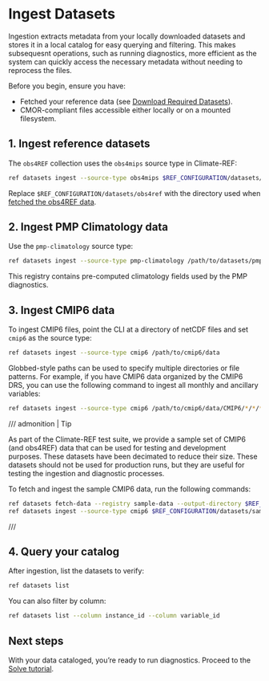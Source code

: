 # Ingest Datasets

Ingestion extracts metadata from your locally downloaded datasets and stores it in a local catalog for easy querying and filtering.
This makes subsequesnt operations, such as running diagnostics, more efficient as the system can quickly access the necessary metadata without needing to reprocess the files.

Before you begin, ensure you have:

- Fetched your reference data (see [Download Required Datasets](02-download-datasets.md)).
- CMOR-compliant files accessible either locally or on a mounted filesystem.

## 1. Ingest reference datasets

The `obs4REF` collection uses the `obs4mips` source type in Climate-REF:

```bash
ref datasets ingest --source-type obs4mips $REF_CONFIGURATION/datasets/obs4ref
```

Replace `$REF_CONFIGURATION/datasets/obs4ref` with the directory used when [fetched the obs4REF data](02-download-datasets.md#fetch-obs4ref-datasets).

## 2. Ingest PMP Climatology data

Use the `pmp-climatology` source type:

```bash
ref datasets ingest --source-type pmp-climatology /path/to/datasets/pmp-climatology
```

This registry contains pre-computed climatology fields used by the PMP diagnostics.

## 3. Ingest CMIP6 data

To ingest CMIP6 files, point the CLI at a directory of netCDF files and set `cmip6` as the source type:

```bash
ref datasets ingest --source-type cmip6 /path/to/cmip6/data
```


Globbed-style paths can be used to specify multiple directories or file patterns.
For example, if you have CMIP6 data organized by the CMIP6 DRS,
you can use the following command to ingest all monthly and ancillary variables:

```bash
ref datasets ingest --source-type cmip6 /path/to/cmip6/data/CMIP6/*/*/*/*/*/*mon /path/to/cmip6/data/CMIP6/*/*/*/*/*/*fx --n-jobs 64
```

/// admonition | Tip

As part of the Climate-REF test suite,
we provide a sample set of CMIP6 (and obs4REF) data that can be used for testing and development purposes.
These datasets have been decimated to reduce their size.
These datasets should not be used for production runs, but they are useful for testing the ingestion and diagnostic processes.

To fetch and ingest the sample CMIP6 data, run the following commands:

```bash
ref datasets fetch-data --registry sample-data --output-directory $REF_CONFIGURATION/datasets/sample-data
ref datasets ingest --source-type cmip6 $REF_CONFIGURATION/datasets/sample-data/CMIP6
```

///

## 4. Query your catalog

After ingestion, list the datasets to verify:

```bash
ref datasets list
```

You can also filter by column:

```bash
ref datasets list --column instance_id --column variable_id
```


[//]: # (TODO: Add links to CLI reference once available)
[//]: # (For a complete list of flags, see the [Datasets CLI reference]&#40;../how-to-guides/ingest-datasets.md&#41;.)

## Next steps

With your data cataloged, you’re ready to run diagnostics. Proceed to the [Solve tutorial](04-solve.md).
